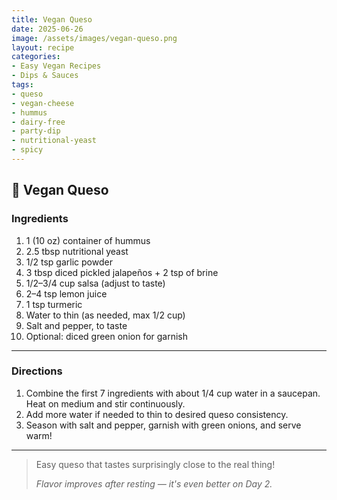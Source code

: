 ```yaml
---
title: Vegan Queso
date: 2025-06-26
image: /assets/images/vegan-queso.png
layout: recipe
categories:
- Easy Vegan Recipes
- Dips & Sauces
tags:
- queso
- vegan-cheese
- hummus
- dairy-free
- party-dip
- nutritional-yeast
- spicy
---
```


## 🧀 Vegan Queso


### Ingredients

1. 1 (10 oz) container of hummus  
2. 2.5 tbsp nutritional yeast  
3. 1/2 tsp garlic powder  
4. 3 tbsp diced pickled jalapeños + 2 tsp of brine  
5. 1/2–3/4 cup salsa (adjust to taste)  
6. 2–4 tsp lemon juice  
7. 1 tsp turmeric  
8. Water to thin (as needed, max 1/2 cup)  
9. Salt and pepper, to taste  
10. Optional: diced green onion for garnish  

---

### Directions

1. Combine the first 7 ingredients with about 1/4 cup water in a saucepan.  
   Heat on medium and stir continuously.  
2. Add more water if needed to thin to desired queso consistency.  
3. Season with salt and pepper, garnish with green onions, and serve warm!

---

> Easy queso that tastes surprisingly close to the real thing!  
>  
> *Flavor improves after resting — it's even better on Day 2.*

